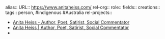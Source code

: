 alias::
URL:: https://www.anitaheiss.com/
rel-org::
role::
fields::
creations:: 
tags:: person, #indigenous #Australia 
rel-projects::


- [Anita Heiss - Author, Poet, Satirist, Social Commentator](https://www.anitaheiss.com/)
- [Anita Heiss | Author, Poet, Satirist, Social Commentator](https://anitaheiss.wordpress.com/)
-